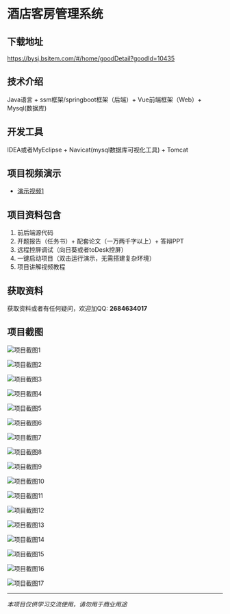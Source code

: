 # 酒店客房管理系统

## 下载地址
https://bysj.bsitem.com/#/home/goodDetail?goodId=10435

## 技术介绍
Java语言 + ssm框架/springboot框架（后端）+ Vue前端框架（Web）+ Mysql(数据库)

## 开发工具
IDEA或者MyEclipse + Navicat(mysql数据库可视化工具) + Tomcat

## 项目视频演示
- [演示视频1](https://graduation-images.oss-cn-beijing.aliyuncs.com/videos/828%E5%A5%97ssm%E5%BD%95%E5%83%8F/10435_ssm279%E9%85%92%E5%BA%97%E5%AE%A2%E6%88%BF%E7%AE%A1%E7%90%86%E7%B3%BB%E7%BB%9F%E5%BD%95%E5%83%8F.mp4)

## 项目资料包含
1. 前后端源代码
2. 开题报告（任务书）+ 配套论文（一万两千字以上）+ 答辩PPT
3. 远程控屏调试（向日葵或者toDesk控屏）
4. 一键启动项目（双击运行演示，无需搭建复杂环境）
5. 项目讲解视频教程

## 获取资料
获取资料或者有任何疑问，欢迎加QQ: **2684634017**

## 项目截图
![项目截图1](https://graduation-images.oss-cn-beijing.aliyuncs.com/图片/10435/毕设论坛项目主图.jpg)

![项目截图2](https://graduation-images.oss-cn-beijing.aliyuncs.com/图片/10435/1.png)

![项目截图3](https://graduation-images.oss-cn-beijing.aliyuncs.com/图片/10435/2.png)

![项目截图4](https://graduation-images.oss-cn-beijing.aliyuncs.com/图片/10435/3.png)

![项目截图5](https://graduation-images.oss-cn-beijing.aliyuncs.com/图片/10435/4.png)

![项目截图6](https://graduation-images.oss-cn-beijing.aliyuncs.com/图片/10435/5.png)

![项目截图7](https://graduation-images.oss-cn-beijing.aliyuncs.com/图片/10435/6.png)

![项目截图8](https://graduation-images.oss-cn-beijing.aliyuncs.com/图片/10435/7.png)

![项目截图9](https://graduation-images.oss-cn-beijing.aliyuncs.com/图片/10435/8.png)

![项目截图10](https://graduation-images.oss-cn-beijing.aliyuncs.com/图片/10435/9.png)

![项目截图11](https://graduation-images.oss-cn-beijing.aliyuncs.com/图片/10435/10.png)

![项目截图12](https://graduation-images.oss-cn-beijing.aliyuncs.com/图片/10435/11.png)

![项目截图13](https://graduation-images.oss-cn-beijing.aliyuncs.com/图片/10435/12.png)

![项目截图14](https://graduation-images.oss-cn-beijing.aliyuncs.com/图片/10435/13.png)

![项目截图15](https://graduation-images.oss-cn-beijing.aliyuncs.com/图片/10435/14.png)

![项目截图16](https://graduation-images.oss-cn-beijing.aliyuncs.com/图片/10435/15.png)

![项目截图17](https://graduation-images.oss-cn-beijing.aliyuncs.com/图片/10435/16.png)

---
*本项目仅供学习交流使用，请勿用于商业用途*
